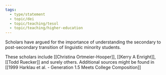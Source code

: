 ```yaml
---
tags:
  - type/statement
  - topic/dei
  - topic/teaching/tesol
  - topic/teaching/higher-education
---
```

Scholars have argued for the importance of understanding the secondary to post-secondary transition of linguistic minority students.

These scholars include [[Christina Ortmeier-Hooper]], [[Kerry A Enright]], [[Todd Ruecker]] and surely others. Additional sources might be found in [[1999 Harklau et al. - Generation 1.5 Meets College Composition]]
